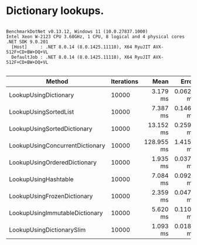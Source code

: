 # Dictionary lookups.






```

BenchmarkDotNet v0.13.12, Windows 11 (10.0.27837.1000)
Intel Xeon W-2123 CPU 3.60GHz, 1 CPU, 8 logical and 4 physical cores
.NET SDK 9.0.201
  [Host]     : .NET 8.0.14 (8.0.1425.11118), X64 RyuJIT AVX-512F+CD+BW+DQ+VL
  DefaultJob : .NET 8.0.14 (8.0.1425.11118), X64 RyuJIT AVX-512F+CD+BW+DQ+VL


```
| Method                          | Iterations | Mean       | Error     | StdDev    | Median     | Ratio | RatioSD | Gen0      | Allocated  | Alloc Ratio  |
|-------------------------------- |----------- |-----------:|----------:|----------:|-----------:|------:|--------:|----------:|-----------:|-------------:|
| LookupUsingDictionary           | 10000      |   3.179 ms | 0.0628 ms | 0.1655 ms |   3.122 ms |  1.00 |    0.00 |         - |        3 B |         1.00 |
| LookupUsingSortedList           | 10000      |   7.387 ms | 0.1460 ms | 0.2358 ms |   7.353 ms |  2.25 |    0.14 |         - |        6 B |         2.00 |
| LookupUsingSortedDictionary     | 10000      |  13.152 ms | 0.2599 ms | 0.6126 ms |  12.957 ms |  4.11 |    0.25 |         - |       12 B |         4.00 |
| LookupUsingConcurrentDictionary | 10000      | 128.955 ms | 1.4159 ms | 1.2552 ms | 128.485 ms | 38.74 |    2.09 |         - |      184 B |        61.33 |
| LookupUsingOrderedDictionary    | 10000      |   1.935 ms | 0.0376 ms | 0.0386 ms |   1.933 ms |  0.58 |    0.04 |         - |        1 B |         0.33 |
| LookupUsingHashtable            | 10000      |   7.084 ms | 0.0924 ms | 0.0772 ms |   7.076 ms |  2.14 |    0.11 | 2781.2500 | 12000006 B | 4,000,002.00 |
| LookupUsingFrozenDictionary     | 10000      |   2.359 ms | 0.0471 ms | 0.0484 ms |   2.342 ms |  0.71 |    0.04 |         - |        3 B |         1.00 |
| LookupUsingImmutableDictionary  | 10000      |   5.620 ms | 0.1109 ms | 0.1791 ms |   5.542 ms |  1.71 |    0.11 |         - |        6 B |         2.00 |
| LookupUsingDictionarySlim       | 10000      |   1.093 ms | 0.0182 ms | 0.0162 ms |   1.089 ms |  0.33 |    0.02 |         - |        1 B |         0.33 |
